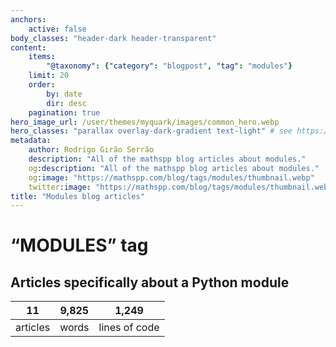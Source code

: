 ```yaml
---
anchors:
    active: false
body_classes: "header-dark header-transparent"
content:
    items:
        "@taxonomy": {"category": "blogpost", "tag": "modules"}
    limit: 20
    order:
        by: date
        dir: desc
    pagination: true
hero_image_url: /user/themes/myquark/images/common_hero.webp
hero_classes: "parallax overlay-dark-gradient text-light" # see https://demo.getgrav.org/blog-skeleton/blog/hero-classes
metadata:
    author: Rodrigo Girão Serrão
    description: "All of the mathspp blog articles about modules."
    og:description: "All of the mathspp blog articles about modules."
    og:image: "https://mathspp.com/blog/tags/modules/thumbnail.webp"
    twitter:image: "https://mathspp.com/blog/tags/modules/thumbnail.webp"
title: "Modules blog articles"
---
```


# “MODULES” tag


## Articles specifically about a Python module



<table class="stats-table">
    <thead>
        <tr>
            <th style="text-align: center;">11</th>
            <th style="text-align: center;">9,825</th>
            <th style="text-align: center;">1,249</th>
        </tr>
    </thead>
    <tbody>
        <tr>
            <td style="text-align: center;">articles</td>
            <td style="text-align: center;">words</td>
            <td style="text-align: center;">lines of code</td>
        </tr>
    </tbody>
</table>